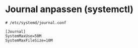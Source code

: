 # Journal anpassen (systemctl) 

```
# /etc/systemd/journal.conf 

[Journal]
SystemMaxUse=50M
SystemMaxFileSize=10M
